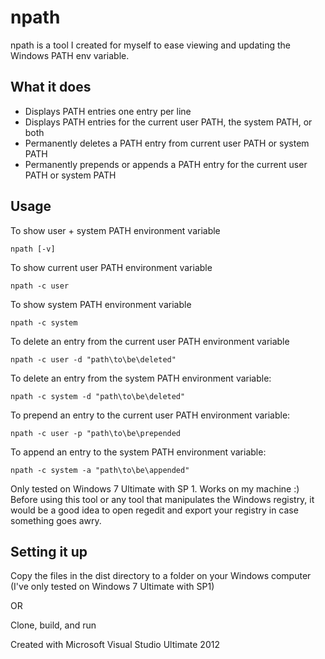 npath
=====

npath is a tool I created for myself to ease viewing and updating the Windows PATH env variable. 

What it does
----

- Displays PATH entries one entry per line
- Displays PATH entries for the current user PATH, the system PATH, or both
- Permanently deletes a PATH entry from current user PATH or system PATH
- Permanently prepends or appends a PATH entry for the current user PATH or system PATH

Usage
----

To show user + system PATH environment variable

    npath [-v]
    
To show current user PATH environment variable

    npath -c user
    
To show system PATH environment variable

    npath -c system
    
To delete an entry from the current user PATH environment variable

    npath -c user -d "path\to\be\deleted"
    
To delete an entry from the system PATH environment variable:

    npath -c system -d "path\to\be\deleted"
    
To prepend an entry to the current user PATH environment variable:

    npath -c user -p "path\to\be\prepended
    
To append an entry to the system PATH environment variable:

    npath -c system -a "path\to\be\appended"
    
Only tested on Windows 7 Ultimate with SP 1. Works on my machine :) Before using this tool or any tool that manipulates the Windows registry, it would be a good idea to open regedit and export your registry in case something goes awry.

Setting it up
----

Copy the files in the dist directory to a folder on your Windows computer (I've only tested on Windows 7 Ultimate with SP1)

OR

Clone, build, and run

Created with Microsoft Visual Studio Ultimate 2012 







    

